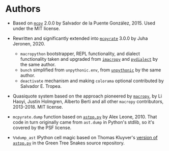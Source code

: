# Authors

- Based on [`mcpy`](https://github.com/delapuente/mcpy) 2.0.0 by Salvador de la Puente González, 2015. Used under the MIT license.

- Rewritten and significantly extended into [`mcpyrate`](https://github.com/Technologicat/mcpyrate) 3.0.0 by Juha Jeronen, 2020.
  - `macropython` bootstrapper, REPL functionality, and dialect functionality taken and upgraded from [`imacropy`](https://github.com/Technologicat/imacropy) and [`pydialect`](https://github.com/Technologicat/pydialect) by the same author.
  - `bunch` simplified from `unpythonic.env`, from [`unpythonic`](https://github.com/Technologicat/unpythonic) by the same author.
  - `deactivate` mechanism and making `colorama` optional contributed by Salvador E. Tropea.

- Quasiquote system based on the approach pioneered by [`macropy`](https://github.com/azazel75/macropy), by Li Haoyi, Justin Holmgren, Alberto Berti and all other `macropy` contributors, 2013-2018. MIT license.

- `mcpyrate.dump` function based on [`astpp.py`](https://alexleone.blogspot.com/2010/01/python-ast-pretty-printer.html) by Alex Leone, 2010. That code in turn originally came from `ast.dump` in Python's stdlib, so it's covered by the PSF license.

- `%%dump_ast` IPython cell magic based on Thomas Kluyver's [version of `astpp.py`](https://bitbucket.org/takluyver/greentreesnakes/src/master/astpp.py) in the Green Tree Snakes source repository.
